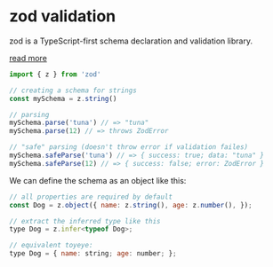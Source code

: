 # zod validation

zod is a TypeScript-first schema declaration and validation library.

[read more](https://zod.dev/)

<!--snippet-->
<!--title: importing-->
<!--descr: Importing zod-->

```js
import { z } from 'zod'

// creating a schema for strings
const mySchema = z.string()

// parsing
mySchema.parse('tuna') // => "tuna"
mySchema.parse(12) // => throws ZodError

// "safe" parsing (doesn't throw error if validation failes)
mySchema.safeParse('tuna') // => { success: true; data: "tuna" }
mySchema.safeParse(12) // => { success: false; error: ZodError }
```

<!--/snippet-->

We can define the schema as an object like this:

<!--snippet 8e7818891e9ab9f923a753ea16fe99b3-->
<!--title: Define object-->
<!--descr: We can define the schema as an object like this-->

```js
// all properties are required by default
const Dog = z.object({ name: z.string(), age: z.number(), });

// extract the inferred type like this
type Dog = z.infer<typeof Dog>;

// equivalent toyeye:
type Dog = { name: string; age: number; };
```

<!--/snippet-->
